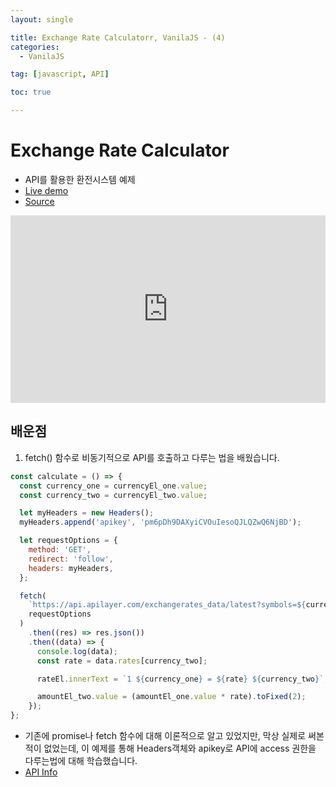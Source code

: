 ```yaml
---
layout: single

title: Exchange Rate Calculatorr, VanilaJS - (4)
categories:
  - VanilaJS

tag: [javascript, API]

toc: true

---
```


# Exchange Rate Calculator

- API를 활용한 환전시스템 예제
- <a href = 'https://codepen.io/kim7720/pen/bGLWGxZ'>Live demo</a>
- <a href = 'https://github.com/bo-oseng/vanilla_javascript_pratice_projects/tree/main/Exchange%20Rate%20Calculator'>Source</a>
<iframe height="300" style="width: 100%;" scrolling="no" title="Exchange Rate Calculator" src="https://codepen.io/kim7720/embed/bGLWGxZ?default-tab=html%2Cresult" frameborder="no" loading="lazy" allowtransparency="true" allowfullscreen="true">
  See the Pen <a href="https://codepen.io/kim7720/pen/bGLWGxZ">
  Exchange Rate Calculator</a> by KimBosung (<a href="https://codepen.io/kim7720">@kim7720</a>)
  on <a href="https://codepen.io">CodePen</a>.
</iframe>

## 배운점

1. fetch() 함수로 비동기적으로 API를 호출하고 다루는 법을 배웠습니다.

```javascript
const calculate = () => {
  const currency_one = currencyEl_one.value;
  const currency_two = currencyEl_two.value;

  let myHeaders = new Headers();
  myHeaders.append('apikey', 'pm6pDh9DAXyiCVOuIesoQJLQZwQ6NjBD');

  let requestOptions = {
    method: 'GET',
    redirect: 'follow',
    headers: myHeaders,
  };

  fetch(
    `https://api.apilayer.com/exchangerates_data/latest?symbols=${currency_two}&base=${currency_one}`,
    requestOptions
  )
    .then((res) => res.json())
    .then((data) => {
      console.log(data);
      const rate = data.rates[currency_two];

      rateEl.innerText = `1 ${currency_one} = ${rate} ${currency_two}`;

      amountEl_two.value = (amountEl_one.value * rate).toFixed(2);
    });
};
```

- 기존에 promise나 fetch 함수에 대해 이론적으로 알고 있었지만, 막상 실제로 써본적이 없었는데, 이 예제를 통해 Headers객체와 apikey로 API에 access 권한을 다루는법에 대해 학습했습니다.
- <a href='https://apilayer.com/marketplace/description/exchangerates_data-api?preview=true#details-tab'>API Info</a>
